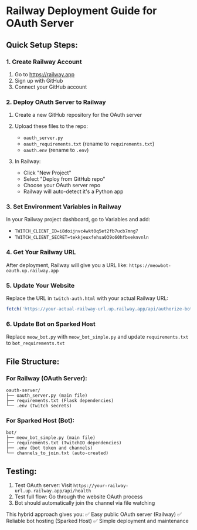 # Railway Deployment Guide for OAuth Server

## Quick Setup Steps:

### 1. Create Railway Account
1. Go to https://railway.app
2. Sign up with GitHub
3. Connect your GitHub account

### 2. Deploy OAuth Server to Railway
1. Create a new GitHub repository for the OAuth server
2. Upload these files to the repo:
   - `oauth_server.py`
   - `oauth_requirements.txt` (rename to `requirements.txt`)
   - `oauth.env` (rename to `.env`)

3. In Railway:
   - Click "New Project"
   - Select "Deploy from GitHub repo"
   - Choose your OAuth server repo
   - Railway will auto-detect it's a Python app

### 3. Set Environment Variables in Railway
In your Railway project dashboard, go to Variables and add:
- `TWITCH_CLIENT_ID=i8doijnvc4wkt0q5et2fb7ucb7mng7`
- `TWITCH_CLIENT_SECRET=tekkjeuxfehsa039o60hfbxeknvnln`

### 4. Get Your Railway URL
After deployment, Railway will give you a URL like:
`https://meowbot-oauth.up.railway.app`

### 5. Update Your Website
Replace the URL in `twitch-auth.html` with your actual Railway URL:
```javascript
fetch('https://your-actual-railway-url.up.railway.app/api/authorize-bot', {
```

### 6. Update Bot on Sparked Host
Replace `meow_bot.py` with `meow_bot_simple.py` and update `requirements.txt` to `bot_requirements.txt`

## File Structure:

### For Railway (OAuth Server):
```
oauth-server/
├── oauth_server.py (main file)
├── requirements.txt (Flask dependencies)
└── .env (Twitch secrets)
```

### For Sparked Host (Bot):
```
bot/
├── meow_bot_simple.py (main file)
├── requirements.txt (TwitchIO dependencies)
├── .env (bot token and channels)
└── channels_to_join.txt (auto-created)
```

## Testing:
1. Test OAuth server: Visit `https://your-railway-url.up.railway.app/api/health`
2. Test full flow: Go through the website OAuth process
3. Bot should automatically join the channel via file watching

This hybrid approach gives you:
✅ Easy public OAuth server (Railway)
✅ Reliable bot hosting (Sparked Host)
✅ Simple deployment and maintenance
